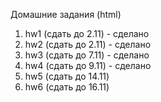 Домашние задания (html)

1. hw1 (сдать до 2.11) - сделано
2. hw2 (сдать до 2.11) - сделано
3. hw3 (сдать до 7.11) - сделано
4. hw4 (сдать до 9.11) - сделано
5. hw5 (сдать до 14.11) 
6. hw6 (сдать до 16.11) 
